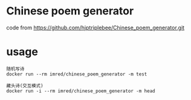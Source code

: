 # Chinese poem generator

code from https://github.com/hjptriplebee/Chinese_poem_generator.git

# usage

```
随机写诗
docker run --rm imred/chinese_poem_generator -m test 
```

```
藏头诗(交互模式)
docker run -i --rm imred/chinese_poem_generator -m head 
```

